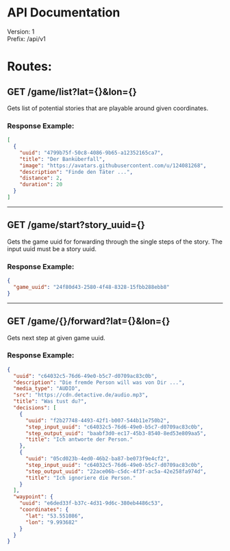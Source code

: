 # API Documentation

Version: 1 <br /> Prefix: /api/v1

# Routes:

## GET /game/list?lat={}&lon={}

Gets list of potential stories that are playable around given coordinates.

### Response Example:

```json
[
  {
    "uuid": "4799b75f-50c8-4086-9b65-a12352165ca7",
    "title": "Der Banküberfall",
    "image": "https://avatars.githubusercontent.com/u/124081268",
    "description": "Finde den Täter ...",
    "distance": 2,
    "duration": 20
  }
]
```

---

## GET /game/start?story_uuid={}

Gets the game uuid for forwarding through the single steps of the story. The
input uuid must be a story uuid.

### Response Example:

```json
{
  "game_uuid": "24f80d43-2580-4f48-8328-15fbb288ebb8"
}
```

---

## GET /game/{}/forward?lat={}&lon={}

Gets next step at given game uuid.

### Response Example:

```json
{
  "uuid": "c64032c5-76d6-49e0-b5c7-d0709ac83c0b",
  "description": "Die fremde Person will was von Dir ...",
  "media_type": "AUDIO",
  "src": "https://cdn.detactive.de/audio.mp3",
  "title": "Was tust du?",
  "decisions": [
    {
      "uuid": "f2b27748-4493-42f1-b007-544b11e750b2",
      "step_input_uuid": "c64032c5-76d6-49e0-b5c7-d0709ac83c0b",
      "step_output_uuid": "baabf3d0-ec17-45b3-8540-8ed53e809aa5",
      "title": "Ich antworte der Person."
    },
    {
      "uuid": "05cd023b-4ed0-46b2-ba87-be073f9e4cf2",
      "step_input_uuid": "c64032c5-76d6-49e0-b5c7-d0709ac83c0b",
      "step_output_uuid": "22ace06b-c5dc-4f3f-ac5a-42e258fa974d",
      "title": "Ich ignoriere die Person."
    }
  ],
  "waypoint": {
    "uuid": "e6ded33f-b37c-4d31-9d6c-380eb4486c53",
    "coordinates": {
      "lat": "53.551086",
      "lon": "9.993682"
    }
  }
}
```
